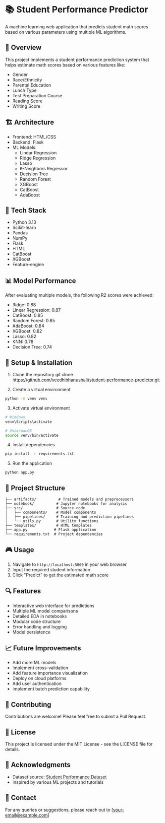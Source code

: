 # 📚 Student Performance Predictor

A machine learning web application that predicts student math scores based on various parameters using multiple ML algorithms.

## 🎯 Overview

This project implements a student performance prediction system that helps estimate math scores based on various features like:
- Gender
- Race/Ethnicity
- Parental Education
- Lunch Type
- Test Preparation Course
- Reading Score
- Writing Score

## 🏗️ Architecture

- Frontend: HTML/CSS
- Backend: Flask
- ML Models: 
  - Linear Regression
  - Ridge Regression
  - Lasso
  - K-Neighbors Regressor
  - Decision Tree
  - Random Forest
  - XGBoost
  - CatBoost
  - AdaBoost

## 🔧 Tech Stack

- Python 3.13
- Scikit-learn
- Pandas
- NumPy
- Flask
- HTML
- CatBoost
- XGBoost
- Feature-engine

## 📊 Model Performance

After evaluating multiple models, the following R2 scores were achieved:
- Ridge: 0.88
- Linear Regression: 0.87
- CatBoost: 0.85
- Random Forest: 0.85
- AdaBoost: 0.84
- XGBoost: 0.82
- Lasso: 0.82
- KNN: 0.78
- Decision Tree: 0.74

## 🚀 Setup & Installation

1. Clone the repository
git clone
https://github.com/veedhibhanushali/student-performance-predictor.git

2. Create a virtual environment
```bash
python -m venv venv
```

3. Activate virtual environment
```bash
# Windows
venv\Scripts\activate

# Unix/macOS
source venv/bin/activate
```

4. Install dependencies
```bash
pip install -r requirements.txt
```

5. Run the application
```bash
python app.py
```

## 📁 Project Structure

```
├── artifacts/          # Trained models and preprocessors
├── notebook/          # Jupyter notebooks for analysis
├── src/               # Source code
│   ├── components/    # Model components
│   ├── pipelines/     # Training and prediction pipelines
│   └── utils.py       # Utility functions
├── templates/         # HTML templates
├── app.py            # Flask application
└── requirements.txt  # Project dependencies
```

## 🎮 Usage

1. Navigate to `http://localhost:5000` in your web browser
2. Input the required student information
3. Click "Predict" to get the estimated math score

## 🔍 Features

- Interactive web interface for predictions
- Multiple ML model comparisons
- Detailed EDA in notebooks
- Modular code structure
- Error handling and logging
- Model persistence

## 📈 Future Improvements

- Add more ML models
- Implement cross-validation
- Add feature importance visualization
- Deploy on cloud platforms
- Add user authentication
- Implement batch prediction capability

## 👥 Contributing

Contributions are welcome! Please feel free to submit a Pull Request.

## 📝 License

This project is licensed under the MIT License - see the LICENSE file for details.

## 🤝 Acknowledgments

- Dataset source: [Student Performance Dataset](https://www.kaggle.com/datasets/spscientist/students-performance-in-exams)
- Inspired by various ML projects and tutorials

## 📧 Contact

For any queries or suggestions, please reach out to [your-email@example.com]
